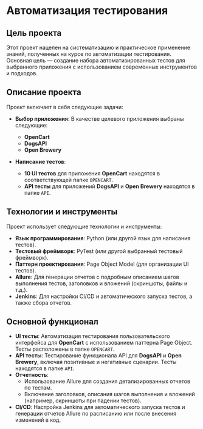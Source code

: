 # Автоматизация тестирования

## Цель проекта

Этот проект нацелен на систематизацию и практическое применение знаний, полученных на курсе по автоматизации тестирования. Основная цель — создание набора автоматизированных тестов для выбранного приложения с использованием современных инструментов и подходов.

## Описание проекта

Проект включает в себя следующие задачи:

- **Выбор приложения**: В качестве целевого приложения выбраны следующие:
  - **OpenCart**
  - **DogsAPI**
  - **Open Brewery**

- **Написание тестов**:
  - **10 UI тестов** для приложения **OpenCart** находятся в соответствующей папке `OPENCART`.
  - **API тесты** для приложений **DogsAPI** и **Open Brewery** находятся в папке `API`.

## Технологии и инструменты

Проект использует следующие технологии и инструменты:

- **Язык программирования**: Python (или другой язык для написания тестов).
- **Тестовый фреймворк**: PyTest (или другой выбранный тестовый фреймворк).
- **Паттерн проектирования**: Page Object Model (для организации UI тестов).
- **Allure**: Для генерации отчетов с подробным описанием шагов выполнения тестов, заголовков и вложений (скриншоты, файлы и т.д.).
- **Jenkins**: Для настройки CI/CD и автоматического запуска тестов, а также сбора отчетов.

## Основной функционал

- **UI тесты**: Автоматизация тестирования пользовательского интерфейса для **OpenCart** с использованием паттерна Page Object. Тесты расположены в папке `OPENCART`.
- **API тесты**: Тестирование функционала API для **DogsAPI** и **Open Brewery**, включая позитивные и негативные сценарии. Тесты находятся в папке `API`.
- **Отчетность**:
  - Использование Allure для создания детализированных отчетов по тестам.
  - Включение заголовков, описания шагов выполнения и вложений (например, скриншоты при падении тестов).
- **CI/CD**: Настройка Jenkins для автоматического запуска тестов и генерации отчетов Allure по расписанию или после внесения изменений в код.

